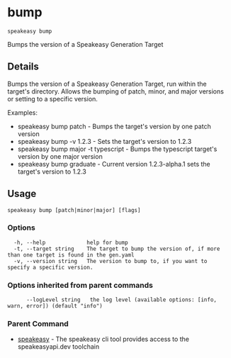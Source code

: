 # bump  
`speakeasy bump`  


Bumps the version of a Speakeasy Generation Target  

## Details

Bumps the version of a Speakeasy Generation Target, run within the target's directory. Allows the bumping of patch, minor, and major versions or setting to a specific version.

Examples:

- speakeasy bump patch - Bumps the target's version by one patch version
- speakeasy bump -v 1.2.3 - Sets the target's version to 1.2.3
- speakeasy bump major -t typescript - Bumps the typescript target's version by one major version
- speakeasy bump graduate - Current version 1.2.3-alpha.1 sets the target's version to 1.2.3


## Usage

```
speakeasy bump [patch|minor|major] [flags]
```

### Options

```
  -h, --help             help for bump
  -t, --target string    The target to bump the version of, if more than one target is found in the gen.yaml
  -v, --version string   The version to bump to, if you want to specify a specific version.
```

### Options inherited from parent commands

```
      --logLevel string   the log level (available options: [info, warn, error]) (default "info")
```

### Parent Command

* [speakeasy](README.md)	 - The speakeasy cli tool provides access to the speakeasyapi.dev toolchain
